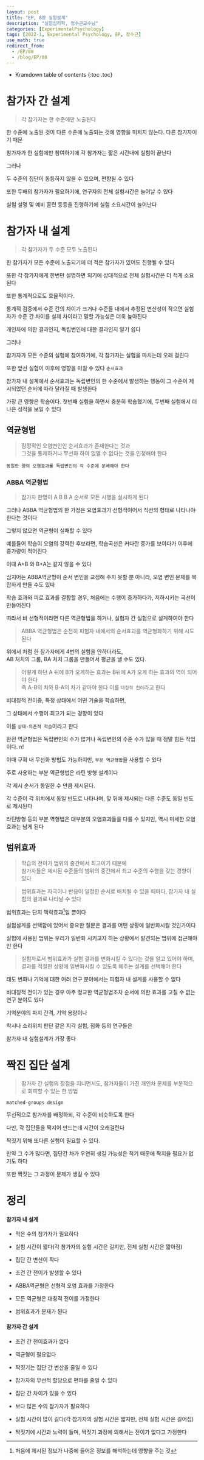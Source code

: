 ```yaml
---
layout: post
title: "EP, 8장 실험설계"
description: "실험심리학, 정수근교수님"
categories: [ExperimentalPsychology]
tags: [2022-1, Experimental Psychology, EP, 정수근]
use_math: true
redirect_from:
  - /EP/08
  - /blog/EP/08
---
```


* Kramdown table of contents
{:toc .toc}


# 참가자 간 설계

> 각 참가자는 한 수준에만 노출된다

한 수준에 노출된 것이 다른 수준에 노출되는 것에 영향을 미치지 않는다. 다른 참가자이기 때문

참가자가 한 실험에만 참여하기에 각 <red>참가자는 짧은 시간</red>내에 실험이 끝난다

그러나

두 수준의 집단이 동등하지 않을 수 있으며, <red>편향</red>될 수 있다

또한 두배의 참가자가 필요하기에, 연구자의 <red>전체 실험시간은 늘어날 수 있다</red>

실험 설명 및 예비 훈련 등등을 진행하기에 실험 소요시간이 늘어난다

# 참가자 내 설계

> 각 참가자가 두 수준 모두 노출된다

한 참가자가 모든 수준에 노출되기에 <red>더 적은 참가자</red>가 있어도 진행될 수 있다

또한 각 참가자에게 한번만 설명하면 되기에 상대적으로 <red>전체 실험시간은 더 적게 소요</red>된다

또한 통계적으로도 효율적이다.

통계적 검증에서 수준 간의 차이가 크거나 수준들 내에서 추정된 변산성이 작으면 실험자가 수준 간 차이를 실제 차이라고 말할 가능성은 더욱 높아진다

개인차에 의한 결과인지, 독립변인에 대한 결과인지 알기 쉽다

그러나

참가자가 모든 수준의 실험에 참여하기에, <red>각 참가자는 실험을 마치는데 오래 걸린다</red>

또한 앞선 실험이 이후에 영향을 미칠 수 있다 `순서효과`

참가자 내 설계에서 순서효과는 독립변인의 한 수준에서 발생하는 행동이 그 수준이 제시되었던 순서에 따라 달라질 때 발생한다

가장 큰 영향은 <red>학습</red>이다. 첫번째 실험을 하면서 충분히 학습했기에, 두번째 실험에서 더 나은 성적을 보일 수 있다

## 역균형법

> 잠정적인 오염변인인 순서효과가 존재한다는 것과           
> 그것을 통제하거나 무선화 하여 없앨 수 없다는 것을 인정해야 한다

`동일한 양의 오염효과를 독립변인의 각 수준에 분배해야 한다`

### ABBA 역균형법

> 참가자 한명이 A B B A 순서로 모든 시행을 실시하게 된다

그러나 ABBA 역균형법의 한 가정은 요염효과가 선형적이어서 직선의 형태로 나타나야 한다는 것이다

그렇지 않으면 역균형이 실패할 수 있다

예를들어 학습이 오염의 강력한 후보라면, 학습곡선은 커다란 증가를 보이다가 이후에 증가량이 적어진다

이때 A+B 와 B+A는 같지 않을 수 있다

심지어는 ABBA역균형이 순서 변인을 교정해 주지 못할 뿐 아니라, 오염 변인 문제를 복잡하게 만들 수도 있따

학습 효과와 피로 효과를 결합할 경우, 처음에는 수행이 증가하다가, 저하시키는 곡선이 만들어진다

따라서 비 선형적이라면 다른 역균형법을 하거나, 실험자 간 실험으로 설계하여야 한다


> ABBA 역균형법은 순전히 피험자 내에서의 순서효과를 역균형화하기 위해 시도된다

위에서 처럼 한 참가자에게 4번의 실험을 안하더라도,     
AB 처치의 그룹, BA 처치 그룹을 만들어서 평균을 낼 수도 있다.    

> 어떻게 하던 A 뒤에 B가 오게하는 효과는 B뒤에 A가 오게 하는 효과의 역이 되어야 한다    
> 즉 A-B의 차와 B-A의 차가 같아야 한다
> 이를 `대칭적 전이`라고 한다

비대칭적 전이중, 특정 상태에서 어떤 기술을 학습하면, 

그 상태에서 수행이 최고가 되는 경향이 있다

이를 `상태-의존적 학습`이라고 한다

완전 역균형법은 독립변인의 수가 많거나 독립변인의 수준 수가 많을 때 정말 힘든 작업이다. n!

이때 구획 내 무선화 방법도 가능하지만, `부분 역균형법`을 사용할 수 있다

주로 사용하는 부분 역균형법은 라틴 방형 설계이다

각 제시 순서가 동일한 수 만큼 제시된다.

각 수준이 각 위치에서 동일 빈도로 나타나며, 앞 뒤에 제시되는 다른 수준도 동일 빈도로 제시된다

라틴방형 등의 부분 역형법은 대부분의 오염효과들을 다룰 수 있지만, 역시 미세한 오염 효과는 남게 된다

## 범위효과

> 학습의 전이가 범위의 중간에서 최고이기 때문에               
> 참가자들은 제시된 수준들의 범위의 중간에서 최고 수준의 수행을 갖는 경향이 있다

> 범위효과는 자극이나 반응이 일정한 순서로 배치될 수 있을 때마다, 참가자 내 실험의 결과로 나타날 수 있다

범위효과는 단지 맥락효과[^context_effect]일 뿐이다

실험설계를 선택함에 있어서 중요한 질문은 결과를 어떤 상황에 일반화시킬 것인가이다

실험에 사용된 범위는 우리가 일반화 시키고자 하는 상황에서 발견되는 범위에 접근해야만 한다

> 실험자로서 범위효과가 실험 결과를 변화시킬 수 있다는 것을 알고 있어야 하며, 
> 결과를 적절한 상황에 일반화시킬 수 있도록 해주는 설계를 선택해야 한다

[^context_effect]: 처음에 제시된 정보가 나중에 들어온 정보를 해석하는데 영향을 주는 것


태도 변화나 기억에 대한 여러 연구 분야에서는 피험자 내 설계를 사용할 수 없다

비대칭적 전이가 있는 경우 아주 정교한 역균형법조차 순서에 의한 효과를 고칠 수 없는 연구 분야도 있다

기억분야의 파지 간격, 기억 용량이나

착시나 소리위치 판단 같은 지각 실험, 점화 등의 연구들은

참가자 내 실험설계가 가장 좋다

# 짝진 집단 설계

> 참가자 간 실험의 장점을 지니면서도, 참가자들이 가진 개인차 문제를 부분적으로 회피할 수 있는 한 방법

`matched-groups design`

무선적으로 참가자를 배정하되, 각 수준이 비슷하도록 한다

다만, 각 집단들을 짝지어 만드는데 시간이 오래걸린다

짝짓기 위해 또다른 실험이 필요할 수 있다.

만약 그 수가 많다면, 집단간 차가 우연히 생길 가능성은 적기 때문에 짝지을 필요가 없기도 하다

또한 짝짓는 그 과정이 문제가 생길 수 있다


# 정리

#### 참가자 내 설계

- 적은 수의 참가자가 필요하다
- 실험 시간이 짧다(각 참가자의 실험 시간은 길지만, 전체 실험 시간은 짧아짐)
- 집단 간 변산이 작다


- 조건 간 전이가 발생할 수 있다
- ABBA역균형은 선형적 오염 효과를 가정한다
- 모든 역균형은 대칭적 전이를 가정한다
- 범위효과가 문재가 된다

#### 참가자 간 설계

- 조건 간 전이효과가 없다
- 역균형이 필요없다
- 짝짓기는 집단 간 변산을 줄일 수 있다
- 참가자의 무선적 할당으로 편파를 줄일 수 있다


- 집단 간 차이가 있을 수 있다
- 보다 많은 수의 참가자가 필요하다
- 실험 시간이 많이 길다(각 참가자의 실험 시간은 짧지만, 전체 실험 시간은 길어짐)
- 짝짓기에 시간과 노력이 들며, 짝짓기 과정에 의해서는 전이가 없다고 가정한다
